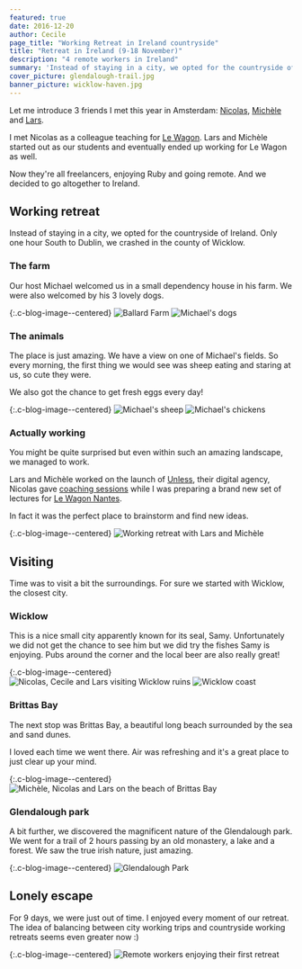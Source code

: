 ```yaml
---
featured: true
date: 2016-12-20
author: Cecile
page_title: "Working Retreat in Ireland countryside"
title: "Retreat in Ireland (9-18 November)"
description: "4 remote workers in Ireland"
summary: 'Instead of staying in a city, we opted for the countryside of Ireland. Only one hour South to Dublin, we crashed in the county of Wicklow.'
cover_picture: glendalough-trail.jpg
banner_picture: wicklow-haven.jpg
---
```


Let me introduce 3 friends I met this year in Amsterdam: [Nicolas](https://twitter.com/n_filzi), [Michèle](https://twitter.com/MicheledeBruyn) and [Lars](https://github.com/datene).

I met Nicolas as a colleague teaching for [Le Wagon](https://www.lewagon.com/). Lars and Michèle started out as our students and eventually ended up working for Le Wagon as well.

Now they're all freelancers, enjoying Ruby and going remote. And we decided to go altogether to Ireland.

## Working retreat

Instead of staying in a city, we opted for the countryside of Ireland. Only one hour South to Dublin, we crashed in the county of Wicklow.

### The farm

Our host Michael welcomed us in a small dependency house in his farm. We were also welcomed by his 3 lovely dogs.

{:.c-blog-image--centered}
![Ballard Farm](/assets/images/blog/articles/2016-12-20-ireland/farm.jpg)
![Michael's dogs](/assets/images/blog/articles/2016-12-20-ireland/dogs.jpg)

### The animals

The place is just amazing. We have a view on one of Michael's fields. So every morning, the first thing we would see was sheep eating and staring at us, so cute they were.

We also got the chance to get fresh eggs every day!

{:.c-blog-image--centered}
![Michael's sheep](/assets/images/blog/articles/2016-12-20-ireland/sheep.jpg)
![Michael's chickens](/assets/images/blog/articles/2016-12-20-ireland/chickens.jpg)

### Actually working

You might be quite surprised but even within such an amazing landscape, we managed to work.

Lars and Michèle worked on the launch of [Unless](http://unless.io/), their digital agency, Nicolas gave [coaching sessions](http://www.withsquad.com/) while I was preparing a brand new set of lectures for [Le Wagon Nantes](https://www.lewagon.com/nantes).

In fact it was the perfect place to brainstorm and find new ideas.

{:.c-blog-image--centered}
![Working retreat with Lars and Michèle](/assets/images/blog/articles/2016-12-20-ireland/working.jpg)

## Visiting

Time was to visit a bit the surroundings. For sure we started with Wicklow, the closest city.

### Wicklow

This is a nice small city apparently known for its seal, Samy. Unfortunately we did not get the chance to see him but we did try the fishes Samy is enjoying. Pubs around the corner and the local beer are also really great!

{:.c-blog-image--centered}
![Nicolas, Cecile and Lars visiting Wicklow ruins](/assets/images/blog/articles/2016-12-20-ireland/wicklow-walk.jpg)
![Wicklow coast](/assets/images/blog/articles/2016-12-20-ireland/wicklow-coast.jpg)

### Brittas Bay

The next stop was Brittas Bay, a beautiful long beach surrounded by the sea and sand dunes.

I loved each time we went there. Air was refreshing and it's a great place to just clear up your mind.

{:.c-blog-image--centered}
![Michèle, Nicolas and Lars on the beach of Brittas Bay](/assets/images/blog/articles/2016-12-20-ireland/brittas-bay.jpg)

### Glendalough park

A bit further, we discovered the magnificent nature of the Glendalough park. We went for a trail of 2 hours passing by an old monastery, a lake and a forest. We saw the true irish nature, just amazing.

{:.c-blog-image--centered}
![Glendalough Park](/assets/images/blog/articles/2016-12-20-ireland/glendalough-park.jpg)

## Lonely escape

For 9 days, we were just out of time. I enjoyed every moment of our retreat. The idea of balancing between city working trips and countryside working retreats seems even greater now :)

{:.c-blog-image--centered}
![Remote workers enjoying their first retreat](/assets/images/blog/articles/2016-12-20-ireland/remote-workers.jpg)
